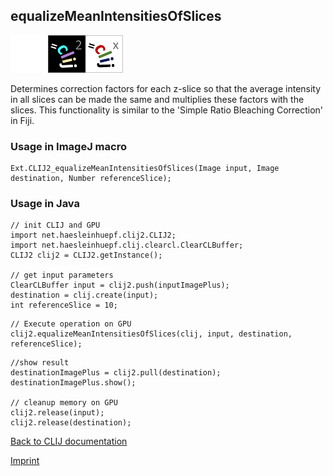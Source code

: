 ## equalizeMeanIntensitiesOfSlices
<img src="images/mini_empty_logo.png"/><img src="images/mini_clij2_logo.png"/><img src="images/mini_clijx_logo.png"/>

Determines correction factors for each z-slice so that the average intensity in all slices can be made the same and multiplies these factors with the slices.
This functionality is similar to the 'Simple Ratio Bleaching Correction' in Fiji.

### Usage in ImageJ macro
```
Ext.CLIJ2_equalizeMeanIntensitiesOfSlices(Image input, Image destination, Number referenceSlice);
```


### Usage in Java
```
// init CLIJ and GPU
import net.haesleinhuepf.clij2.CLIJ2;
import net.haesleinhuepf.clij.clearcl.ClearCLBuffer;
CLIJ2 clij2 = CLIJ2.getInstance();

// get input parameters
ClearCLBuffer input = clij2.push(inputImagePlus);
destination = clij.create(input);
int referenceSlice = 10;
```

```
// Execute operation on GPU
clij2.equalizeMeanIntensitiesOfSlices(clij, input, destination, referenceSlice);
```

```
//show result
destinationImagePlus = clij2.pull(destination);
destinationImagePlus.show();

// cleanup memory on GPU
clij2.release(input);
clij2.release(destination);
```


[Back to CLIJ documentation](https://clij.github.io/)

[Imprint](https://clij.github.io/imprint)
